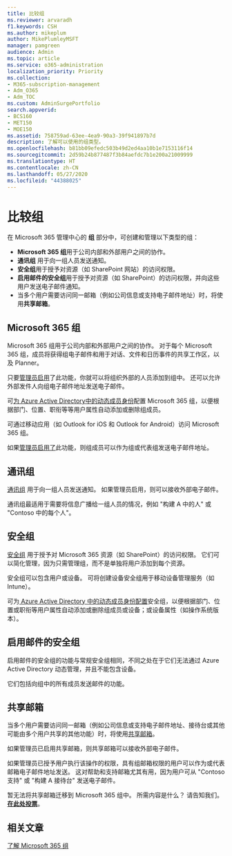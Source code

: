 ```yaml
---
title: 比较组
ms.reviewer: arvaradh
f1.keywords: CSH
ms.author: mikeplum
author: MikePlumleyMSFT
manager: pamgreen
audience: Admin
ms.topic: article
ms.service: o365-administration
localization_priority: Priority
ms.collection:
- M365-subscription-management
- Adm_O365
- Adm_TOC
ms.custom: AdminSurgePortfolio
search.appverid:
- BCS160
- MET150
- MOE150
ms.assetid: 758759ad-63ee-4ea9-90a3-39f941897b7d
description: 了解可以使用的组类型。
ms.openlocfilehash: b81bb09efedc503b49d2ed4aa10b1e7153116f14
ms.sourcegitcommit: 2d59b24b877487f3b84aefdc7b1e200a21009999
ms.translationtype: HT
ms.contentlocale: zh-CN
ms.lasthandoff: 05/27/2020
ms.locfileid: "44388025"
---
```

# <a name="compare-groups"></a>比较组

在 Microsoft 365 管理中心的 **组** 部分中，可创建和管理以下类型的组： 

- **Microsoft 365 组**用于公司内部和外部用户之间的协作。
- **通讯组** 用于向一组人员发送通知。
- **安全组**用于授予对资源（如 SharePoint 网站）的访问权限。
- **启用邮件的安全组**用于授予对资源（如 SharePoint）的访问权限，并向这些用户发送电子邮件通知。
- 当多个用户需要访问同一邮箱（例如公司信息或支持电子邮件地址）时，将使用**共享邮箱**。

## <a name="microsoft-365-groups"></a>Microsoft 365 组

Microsoft 365 组用于公司内部和外部用户之间的协作。 对于每个 Microsoft 365 组，成员将获得组电子邮件和用于对话、文件和日历事件的共享工作区，以及 Planner。

只要[管理员启用](manage-guest-access-in-groups.md)了此功能，你就可以将组织外部的人员添加到组中。 还可以允许外部发件人向组电子邮件地址发送电子邮件。

可[为 Azure Active Directory中的动态成员身份](https://docs.microsoft.com/azure/active-directory/users-groups-roles/groups-change-type)配置 Microsoft 365 组，以便根据部门、位置、职衔等等用户属性自动添加或删除组成员。

可通过移动应用（如 Outlook for iOS 和 Outlook for Android）访问 Microsoft 365 组。

如果[管理员启用了](allow-members-to-send-as-or-send-on-behalf-of-group.md)此功能，则组成员可以作为组或代表组发送电子邮件地址。

## <a name="distribution-groups"></a>通讯组

[通讯组](https://docs.microsoft.com/exchange/recipients-in-exchange-online/manage-distribution-groups/manage-distribution-groups) 用于向一组人员发送通知。 如果管理员启用，则可以接收外部电子邮件。

通讯组最适用于需要将信息广播给一组人员的情况，例如 "构建 A 中的人" 或 "Contoso 中的每个人"。

## <a name="security-groups"></a>安全组

[安全组](../email/create-edit-or-delete-a-security-group.md) 用于授予对 Microsoft 365 资源（如 SharePoint）的访问权限。 它们可以简化管理，因为只需管理组，而不是单独将用户添加到每个资源。

安全组可以包含用户或设备。 可将创建设备安全组用于移动设备管理服务（如 Intune）。

可为[ Azure Active Directory 中的动态成员身份配置](https://docs.microsoft.com/azure/active-directory/users-groups-roles/groups-change-type)安全组，以便根据部门、位置或职衔等用户属性自动添加或删除组成员或设备；或设备属性（如操作系统版本）。

## <a name="mail-enabled-security-groups"></a>启用邮件的安全组

启用邮件的安全组的功能与常规安全组相同，不同之处在于它们无法通过 Azure Active Directory 动态管理，并且不能包含设备。

它们包括向组中的所有成员发送邮件的功能。

## <a name="shared-mailboxes"></a>共享邮箱

当多个用户需要访问同一邮箱（例如公司信息或支持电子邮件地址、接待台或其他可能由多个用户共享的其他功能）时，将使用[共享邮箱](../email/create-a-shared-mailbox.md)。

如果管理员已启用共享邮箱，则共享邮箱可以接收外部电子邮件。

如果管理员已授予用户执行该操作的权限，具有组邮箱权限的用户可以作为或代表邮箱电子邮件地址发送。 这对帮助和支持邮箱尤其有用，因为用户可从 "Contoso 支持" 或 "构建 A 接待台" 发送电子邮件。

暂无法将共享邮箱迁移到 Microsoft 365 组中。 所需内容是什么？ 请告知我们。 **[在此处投票](https://go.microsoft.com/fwlink/?linkid=871518)**。

## <a name="related-articles"></a>相关文章

[了解 Microsoft 365 组](https://support.office.com/article/b565caa1-5c40-40ef-9915-60fdb2d97fa2)
